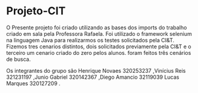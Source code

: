 ﻿# Projeto-CIT 

O Presente projeto foi criado utilizando as bases dos imports do trabalho criado em sala pela Professora Rafaela.
Foi utilizado o framework selenium  na linguagem Java para realizarmos os testes solicitados pela CI&T.
Fizemos tres cenarios distintos, dois solicitados previamente pela CI&T e o terceiro um cenario criado do zero pelos alunos.
foram feitos três cenários de busca.

Os integrantes do grupo são Henrique Novaes  320253237 ,Vinícius Reis 321231197 ,Junio Gabriel 320142367 ,Diego Amancio 32119039
Lucas Marques 320127209 .
